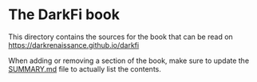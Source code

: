 The DarkFi book
===============

This directory contains the sources for the book that can be read on
https://darkrenaissance.github.io/darkfi

When adding or removing a section of the book, make sure to update the
[SUMMARY.md](src/SUMMARY.md) file to actually list the contents.
